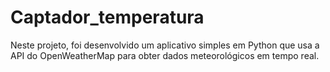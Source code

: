 # Captador_temperatura
Neste projeto, foi desenvolvido um aplicativo simples em Python que usa a API do OpenWeatherMap para obter dados meteorológicos em tempo real. 
